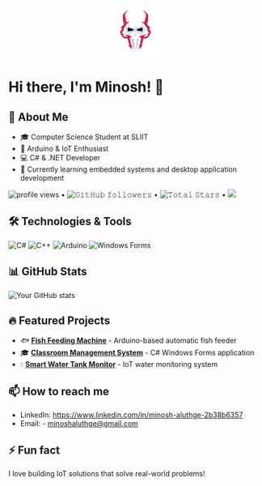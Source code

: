 <p align="center" ><img  src = "https://github.com/minosh-aluthge/minosh-aluthge/blob/main/logo.gif?raw=true" width = 100px></p>

# Hi there, I'm Minosh! 👋

## 🚀 About Me
- 🎓 Computer Science Student at SLIIT
- 🔧 Arduino & IoT Enthusiast
- 💻 C# & .NET Developer
- 🌱 Currently learning embedded systems and desktop application development
 <p align="left">
  <img alt = "profile views" src="https://komarev.com/ghpvc/?username=minosh-aluthge&style=flat&color=blue"> •   
  <img alt="𝙶𝚒𝚝𝙷𝚞𝚋 𝚏𝚘𝚕𝚕𝚘𝚠𝚎𝚛𝚜" src="https://img.shields.io/github/followers/minosh-aluthge?label=Followers&style=social"> •
  <img src="https://img.shields.io/github/stars/minosh-aluthge?label=Stars" alt="𝚃𝚘𝚝𝚊𝚕 𝚂𝚝𝚊𝚛𝚜"> •
  <a href="https://github.com/sponsors/minosh-aluthge"><img src="https://img.shields.io/static/v1?label=Sponsor&message=%E2%9D%A4&logo=GitHub&color=%23fe8e86"/></a>
</p>

## 🛠️ Technologies & Tools
![C#](https://img.shields.io/badge/-C%23-239120?style=flat-square&logo=c-sharp&logoColor=white)
![C++](https://img.shields.io/badge/-C++-00599C?style=flat-square&logo=c%2B%2B&logoColor=white)
![Arduino](https://img.shields.io/badge/-Arduino-00979D?style=flat-square&logo=arduino&logoColor=white)
![Windows Forms](https://img.shields.io/badge/-Windows%20Forms-0078D4?style=flat-square&logo=windows&logoColor=white)

## 📊 GitHub Stats
![Your GitHub stats](https://github-readme-stats.vercel.app/api?username=minosh-aluthge&show_icons=true&theme=radical)

## 🔥 Featured Projects
- 🐟 **[Fish Feeding Machine](https://github.com/minosh-aluthge/fish-feeding-machine)** - Arduino-based automatic fish feeder
- 🎓 **[Classroom Management System](https://github.com/minosh-aluthge/ClassRoom-Management-System)** - C# Windows Forms application
- 💧 **[Smart Water Tank Monitor](https://github.com/minosh-aluthge/smart-water-tank-monitor-y1s1)** - IoT water monitoring system

## 📫 How to reach me
- LinkedIn: https://www.linkedin.com/in/minosh-aluthge-2b38b6357
- Email: - minoshaluthge@gmail.com

## ⚡ Fun fact
I love building IoT solutions that solve real-world problems!
